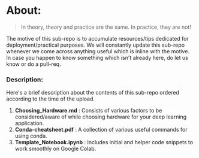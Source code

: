 # About:

> In theory, theory and practice are the same. In practice, they are not!

The motive of this sub-repo is to accumulate resources/tips dedicated for deployment/practical purposes. We will constantly update this sub-repo whenever we come across anything useful which is inline with the motive. In case you happen to know something which isn't already here, do let us know or do a pull-req.

### Description:
Here's a brief description about the contents of this sub-repo ordered according to the time of the upload.

1. **Choosing_Hardware.md** : Consists of various factors to be considered/aware of while choosing hardware for your deep learning application. 
2. **Conda-cheatsheet.pdf** : A collection of various useful commands for using conda.
3. **Template_Notebook.ipynb** : Includes initial and helper code snippets to work smoothly on Google Colab. 
